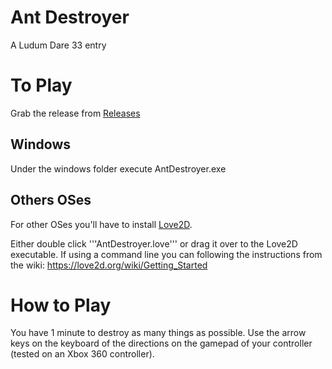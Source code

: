 # Ant Destroyer

A Ludum Dare 33 entry

# To Play

Grab the release from [Releases](https://github.com/healyk/ld33/releases)

## Windows

Under the windows folder execute AntDestroyer.exe

## Others OSes

For other OSes you'll have to install [Love2D](https://love2d.org/).

Either double click '''AntDestroyer.love''' or drag it over to the Love2D executable.  If using a command line you can
following the instructions from the wiki: https://love2d.org/wiki/Getting_Started

# How to Play

You have 1 minute to destroy as many things as possible.  Use the arrow keys on the keyboard of the directions
on the gamepad of your controller (tested on an Xbox 360 controller).

